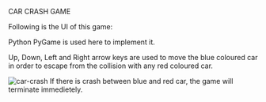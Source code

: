 CAR CRASH GAME

Following is the UI of this game:

Python PyGame is used here to implement it. 

Up, Down, Left and Right arrow keys are used to move the blue coloured car in order to escape from the collision with any red coloured car. 

![car-crash](https://user-images.githubusercontent.com/58632626/151354293-f5f743b0-77e3-40e0-a481-b4b212459406.png)
If there is crash between blue and red car, the game will terminate immedietely.

